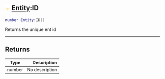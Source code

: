 ## ![shared](../../.gitbook/assets/shared.png) [Entity](./readme/entity.md):ID

```lua
number Entity:ID()
```

Returns the unique ent id

------
## Returns

| Type   | Description |
| ------ | ----------: |
| number | No description |

